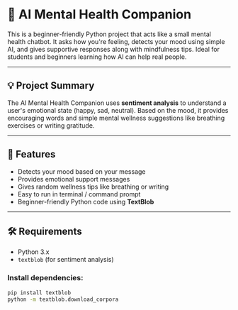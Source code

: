 # 🧠 AI Mental Health Companion

This is a beginner-friendly Python project that acts like a small mental health chatbot. It asks how you're feeling, detects your mood using simple AI, and gives supportive responses along with mindfulness tips. Ideal for students and beginners learning how AI can help real people.

---

## 💡 Project Summary

The AI Mental Health Companion uses **sentiment analysis** to understand a user's emotional state (happy, sad, neutral). Based on the mood, it provides encouraging words and simple mental wellness suggestions like breathing exercises or writing gratitude.

---

## 🎯 Features

- Detects your mood based on your message
- Provides emotional support messages
- Gives random wellness tips like breathing or writing
- Easy to run in terminal / command prompt
- Beginner-friendly Python code using **TextBlob**

---

## 🛠️ Requirements

- Python 3.x
- `textblob` (for sentiment analysis)

### Install dependencies:
```bash
pip install textblob
python -m textblob.download_corpora
